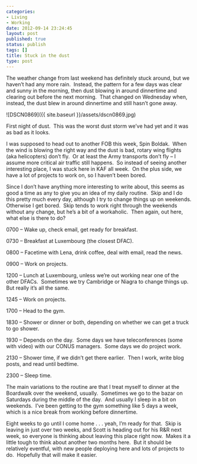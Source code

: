 ```yaml
---
categories:
- Living
- Working
date: 2012-09-14 23:24:45
layout: post
published: true
status: publish
tags: []
title: Stuck in the dust
type: post
---
```


The weather change from last weekend has definitely stuck around, but we
haven’t had any more rain.  Instead, the pattern for a few days was clear and
sunny in the morning, then dust blowing in around dinnertime and clearing out
before the next morning.  That changed on Wednesday when, instead, the dust
blew in around dinnertime and still hasn’t gone away.

![DSCN0869]({{ site.baseurl }}/assets/dscn0869.jpg)

First night of dust.  This was the worst dust storm we’ve had yet and it was
as bad as it looks.

I was supposed to head out to another FOB this week, Spin Boldak.  When the
wind is blowing the right way and the dust is bad, rotary wing flights (aka
helicopters) don’t fly.  Or at least the Army transports don’t fly – I assume
more critical air traffic still happens.  So instead of seeing another
interesting place, I was stuck here in KAF all week.  On the plus side, we
have a lot of projects to work on, so I haven’t been bored.

Since I don’t have anything more interesting to write about, this seems as
good a time as any to give you an idea of my daily routine.  Skip and I do
this pretty much every day, although I try to change things up on weekends.
Otherwise I get bored.  Skip tends to work right through the weekends without
any change, but he’s a bit of a workaholic.  Then again, out here, what else
is there to do?

0700 – Wake up, check email, get ready for breakfast.

0730 – Breakfast at Luxembourg (the closest DFAC).

0800 – Facetime with Lena, drink coffee, deal with email, read the news.

0900 – Work on projects.

1200 – Lunch at Luxembourg, unless we’re out working near one of the other
DFACs.  Sometimes we try Cambridge or Niagra to change things up.  But really
it’s all the same.

1245 – Work on projects.

1700 – Head to the gym.

1830 – Shower or dinner or both, depending on whether we can get a truck to go
shower.

1930 – Depends on the day.  Some days we have teleconferences (some with
video) with our CONUS managers.  Some days we do project work.

2130 – Shower time, if we didn’t get there earlier.  Then I work, write blog
posts, and read until bedtime.

2300 – Sleep time.

The main variations to the routine are that I treat myself to dinner at the
Boardwalk over the weekend, usually.  Sometimes we go to the bazar on
Saturdays during the middle of the day.  And usually I sleep in a bit on
weekends.  I’ve been getting to the gym something like 5 days a week, which is
a nice break from working before dinnertime.

Eight weeks to go until I come home . . . yeah, I’m ready for that.  Skip is
leaving in just over two weeks, and Scott is heading out for his R&R next
week, so everyone is thinking about leaving this place right now.  Makes it a
little tough to think about another two months here.  But it should be
relatively eventful, with new people deploying here and lots of projects to
do.  Hopefully that will make it easier.